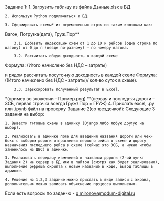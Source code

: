 
Задание 1:
    1. Загрузить таблицу из файла Данные.xlsx в БД.

    2. Используя Python подключиться к БД. 

    3. Сформировать схемы* из перемешенных строк по таким колонкам как:

 Вагон, Погрузка(дата), Груж/Пор**

        3.1. Добавить индексацию схем от 1 до 10 и рейсов (одна строка по вагону) от 0 до n (везде по-разному) – по номеру вагона.

        3.2. Рассчитать общую доходность в каждой схеме 
Формула: (Итого начислено без НДС – затраты) 

и рядом рассчитать посуточную доходность в каждой схеме
 Формула: ((Итого начислено без НДС – затраты)/ кол-во суток в схеме). 

        3.3. Зафиксировать полученный результат в Excel.
*(пример во вложении – Пример.png)
**(первая и последняя дороги – ЗСБ, первая строчка всегда Груж/ Пор = ГРУЖ)
    4. Прислать excel, .py или .ipynb файл на проверку. 
Задание 2(со звездочкой):
Следующие 3 задания на выбор:

    1. Вывести готовые схемы в админку (Django либо любую другую на выбор).

    2. Реализовать в админке поле для введения названия дороги или чек-бокс с выбором дороги отправления первого рейса в схеме и дорогу назначения последнего рейса в схеме (сейчас это ЗСБ, а нужно чтобы заменилось на ДВС) в админке.

    3. Реализовать передачу изменений в названии дороги (2-ой пункт Задания 2) на сервер в БД или в пайтон (смотря как будет реализовано), выполнение рефреша скрипта с новым название в коде, вывод таблицы в админке. 

    4. Решение на 1,2,3 задание можно прислать в виде записи с экрана, дополнительно можно записать объяснение процесса выполнения. 

Если есть вопросы по заданию - g.mironov@modum-digital.ru



